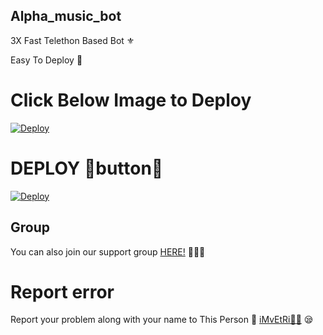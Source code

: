 ## Alpha_music_bot
3X Fast Telethon Based Bot ⚜


Easy To Deploy 🤗

# Click Below Image to Deploy
[![Deploy](https://telegra.ph/file/2354de010ee76ca701a97.jpg)](https://github.com/Lallu-lallus/Alpha_music-bot)
# DEPLOY 🔘button🔘
[![Deploy](https://www.herokucdn.com/deploy/button.svg)](https://github.com/Lallu-lallus/Alpha_music-bot)

## Group
You can also join our support group [HERE!](https://heroku.com/deploy?template=https://heroku.com/deploy?template=https://t.me/tg_bots_disccurssions) 👨🏻‍💻

# Report error
Report your problem along with your name to This Person 📲 [iMvEtRi🧑‍💻](https://t.me/Pro_editor_tg) 😪




